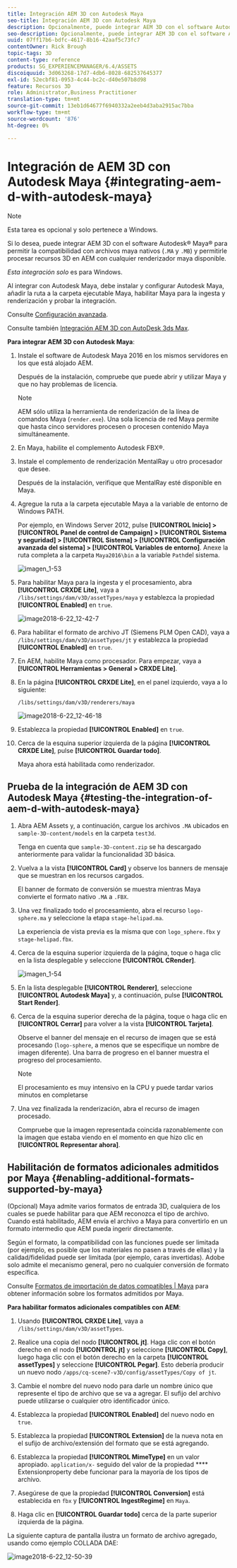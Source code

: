 ```yaml
---
title: Integración AEM 3D con Autodesk Maya
seo-title: Integración AEM 3D con Autodesk Maya
description: Opcionalmente, puede integrar AEM 3D con el software Autodesk® Maya® para permitir el soporte de archivos Maya nativos (.MA y .MB) y para permitirle procesar recursos 3D en AEM con cualquier renderizador Maya disponible.
seo-description: Opcionalmente, puede integrar AEM 3D con el software Autodesk® Maya® para permitir el soporte de archivos Maya nativos (.MA y .MB) y para permitirle procesar recursos 3D en AEM con cualquier renderizador Maya disponible.
uuid: 07ff17b6-bdfc-4617-8b16-42aaf5c73fc7
contentOwner: Rick Brough
topic-tags: 3D
content-type: reference
products: SG_EXPERIENCEMANAGER/6.4/ASSETS
discoiquuid: 3d063268-17d7-4db6-8028-682537645377
exl-id: 52ecbf81-0953-4c44-bc2c-d40e507b8d98
feature: Recursos 3D
role: Administrator,Business Practitioner
translation-type: tm+mt
source-git-commit: 13eb1d64677f6940332a2eeb4d3aba2915ac7bba
workflow-type: tm+mt
source-wordcount: '876'
ht-degree: 0%

---
```


# Integración de AEM 3D con Autodesk Maya {#integrating-aem-d-with-autodesk-maya}

>[!NOTE]
>
>Esta tarea es opcional y solo pertenece a Windows.

Si lo desea, puede integrar AEM 3D con el software Autodesk® Maya® para permitir la compatibilidad con archivos maya nativos (`.MA` y `.MB`) y permitirle procesar recursos 3D en AEM con cualquier renderizador maya disponible.

*Esta integración solo* es para Windows.

Al integrar con Autodesk Maya, debe instalar y configurar Autodesk Maya, añadir la ruta a la carpeta ejecutable Maya, habilitar Maya para la ingesta y renderización y probar la integración.

Consulte [Configuración avanzada](advanced-config-3d.md).

Consulte también [Integración AEM 3D con AutoDesk 3ds Max](integrating-aem-3d-with-autodesk-3ds-max.md).

**Para integrar AEM 3D con Autodesk Maya**:

1. Instale el software de Autodesk Maya 2016 en los mismos servidores en los que está alojado AEM.

   Después de la instalación, compruebe que puede abrir y utilizar Maya y que no hay problemas de licencia.

   >[!NOTE]
   >
   >AEM sólo utiliza la herramienta de renderización de la línea de comandos Maya (`render.exe`). Una sola licencia de red Maya permite que hasta cinco servidores procesen o procesen contenido Maya simultáneamente.

1. En Maya, habilite el complemento Autodesk FBX®.
1. Instale el complemento de renderización MentalRay u otro procesador que desee.

   Después de la instalación, verifique que MentalRay esté disponible en Maya.

1. Agregue la ruta a la carpeta ejecutable Maya a la variable de entorno de Windows PATH.

   Por ejemplo, en Windows Server 2012, pulse **[!UICONTROL Inicio] > [!UICONTROL Panel de control de Campaign] > [!UICONTROL Sistema y seguridad] > [!UICONTROL Sistema] > [!UICONTROL Configuración avanzada del sistema] > [!UICONTROL Variables de entorno]**. Anexe la ruta completa a la carpeta `Maya2016\bin` a la variable `Path`del sistema.

   ![imagen_1-53](assets/chlimage_1-53.png)

1. Para habilitar Maya para la ingesta y el procesamiento, abra **[!UICONTROL CRXDE Lite]**, vaya a `/libs/settings/dam/v3D/assetTypes/maya` y establezca la propiedad **[!UICONTROL Enabled]** en `true`.

   ![image2018-6-22_12-42-7](assets/image2018-6-22_12-42-7.png)

1. Para habilitar el formato de archivo JT (Siemens PLM Open CAD), vaya a `/libs/settings/dam/v3D/assetTypes/jt` y establezca la propiedad **[!UICONTROL Enabled]** en `true`.
1. En AEM, habilite Maya como procesador. Para empezar, vaya a **[!UICONTROL Herramientas > General > CRXDE Lite]**.
1. En la página **[!UICONTROL CRXDE Lite]**, en el panel izquierdo, vaya a lo siguiente:

   `/libs/settings/dam/v3D/renderers/maya`

   ![image2018-6-22_12-46-18](assets/image2018-6-22_12-46-18.png)

1. Establezca la propiedad **[!UICONTROL Enabled]** en `true`.

1. Cerca de la esquina superior izquierda de la página **[!UICONTROL CRXDE Lite]**, pulse **[!UICONTROL Guardar todo]**.

   Maya ahora está habilitada como renderizador.

## Prueba de la integración de AEM 3D con Autodesk Maya {#testing-the-integration-of-aem-d-with-autodesk-maya}

1. Abra AEM Assets y, a continuación, cargue los archivos `.MA` ubicados en `sample-3D-content/models` en la carpeta `test3d`.

   Tenga en cuenta que `sample-3D-content.zip` se ha descargado anteriormente para validar la funcionalidad 3D básica.

1. Vuelva a la vista **[!UICONTROL Card]** y observe los banners de mensaje que se muestran en los recursos cargados.

   El banner de formato de conversión se muestra mientras Maya convierte el formato nativo `.MA` a `.FBX`.

1. Una vez finalizado todo el procesamiento, abra el recurso `logo-sphere.ma` y seleccione la etapa `stage-helipad.ma`.

   La experiencia de vista previa es la misma que con `logo_sphere.fbx` y `stage-helipad.fbx`.

1. Cerca de la esquina superior izquierda de la página, toque o haga clic en la lista desplegable y seleccione **[!UICONTROL CRender]**.

   ![imagen_1-54](assets/chlimage_1-54.png)

1. En la lista desplegable **[!UICONTROL Renderer]**, seleccione **[!UICONTROL Autodesk Maya]** y, a continuación, pulse **[!UICONTROL Start Render]**.
1. Cerca de la esquina superior derecha de la página, toque o haga clic en **[!UICONTROL Cerrar]** para volver a la vista **[!UICONTROL Tarjeta]**.

   Observe el banner del mensaje en el recurso de imagen que se está procesando (`logo-sphere`, a menos que se especifique un nombre de imagen diferente). Una barra de progreso en el banner muestra el progreso del procesamiento.

   >[!NOTE]
   >
   >El procesamiento es muy intensivo en la CPU y puede tardar varios minutos en completarse

1. Una vez finalizada la renderización, abra el recurso de imagen procesado.

   Compruebe que la imagen representada coincida razonablemente con la imagen que estaba viendo en el momento en que hizo clic en **[!UICONTROL Representar ahora]**.

## Habilitación de formatos adicionales admitidos por Maya {#enabling-additional-formats-supported-by-maya}

(Opcional) Maya admite varios formatos de entrada 3D, cualquiera de los cuales se puede habilitar para que AEM reconozca el tipo de archivo. Cuando está habilitado, AEM envía el archivo a Maya para convertirlo en un formato intermedio que AEM pueda ingerir directamente.

Según el formato, la compatibilidad con las funciones puede ser limitada (por ejemplo, es posible que los materiales no pasen a través de ellas) y la calidad/fidelidad puede ser limitada (por ejemplo, caras invertidas). Adobe solo admite el mecanismo general, pero no cualquier conversión de formato específica.

Consulte [Formatos de importación de datos compatibles | Maya](https://knowledge.autodesk.com/support/maya/learn-explore/caas/CloudHelp/cloudhelp/2016/ENU/Maya/files/GUID-69BC066D-D4D8-4B12-900C-CF42E798A5D6-htm.html) para obtener información sobre los formatos admitidos por Maya.

**Para habilitar formatos adicionales compatibles con AEM**:

1. Usando **[!UICONTROL CRXDE Lite]**, vaya a `/libs/settings/dam/v3D/assetTypes`.
1. Realice una copia del nodo **[!UICONTROL jt]**. Haga clic con el botón derecho en el nodo **[!UICONTROL jt]** y seleccione **[!UICONTROL Copy]**, luego haga clic con el botón derecho en la carpeta **[!UICONTROL assetTypes]** y seleccione **[!UICONTROL Pegar]**. Esto debería producir un nuevo nodo `/apps/cq-scene7-v3D/config/assetTypes/Copy of jt`.
1. Cambie el nombre del nuevo nodo para darle un nombre único que represente el tipo de archivo que se va a agregar. El sufijo del archivo puede utilizarse o cualquier otro identificador único.

1. Establezca la propiedad **[!UICONTROL Enabled]** del nuevo nodo en `true`.

1. Establezca la propiedad **[!UICONTROL Extension]** de la nueva nota en el sufijo de archivo/extensión del formato que se está agregando.
1. Establezca la propiedad **[!UICONTROL MimeType]** en un valor apropiado. `application/x-` seguido del valor de la propiedad  **** Extensionproperty debe funcionar para la mayoría de los tipos de archivo.
1. Asegúrese de que la propiedad **[!UICONTROL Conversion]** está establecida en `fbx` y **[!UICONTROL IngestRegime]** en `Maya`.
1. Haga clic en **[!UICONTROL Guardar todo]** cerca de la parte superior izquierda de la página.

La siguiente captura de pantalla ilustra un formato de archivo agregado, usando como ejemplo COLLADA DAE:

![image2018-6-22_12-50-39](assets/image2018-6-22_12-50-39.png)

